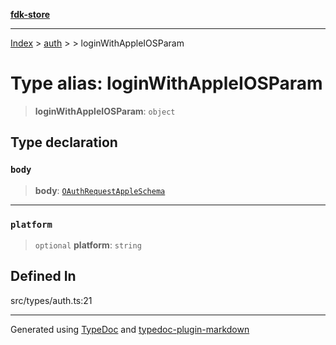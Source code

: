 [**fdk-store**](../../../README.md)
***

[Index](../../../API.md) > [auth](../../README.md) > [<internal>](../README.md) > loginWithAppleIOSParam

# Type alias: loginWithAppleIOSParam

> **loginWithAppleIOSParam**: `object`

## Type declaration

### `body`

> **body**: [`OAuthRequestAppleSchema`](type-alias.OAuthRequestAppleSchema.md)

***

### `platform`

> `optional` **platform**: `string`

## Defined In

src/types/auth.ts:21

***
Generated using [TypeDoc](https://typedoc.org/) and [typedoc-plugin-markdown](https://www.npmjs.com/package/typedoc-plugin-markdown)
